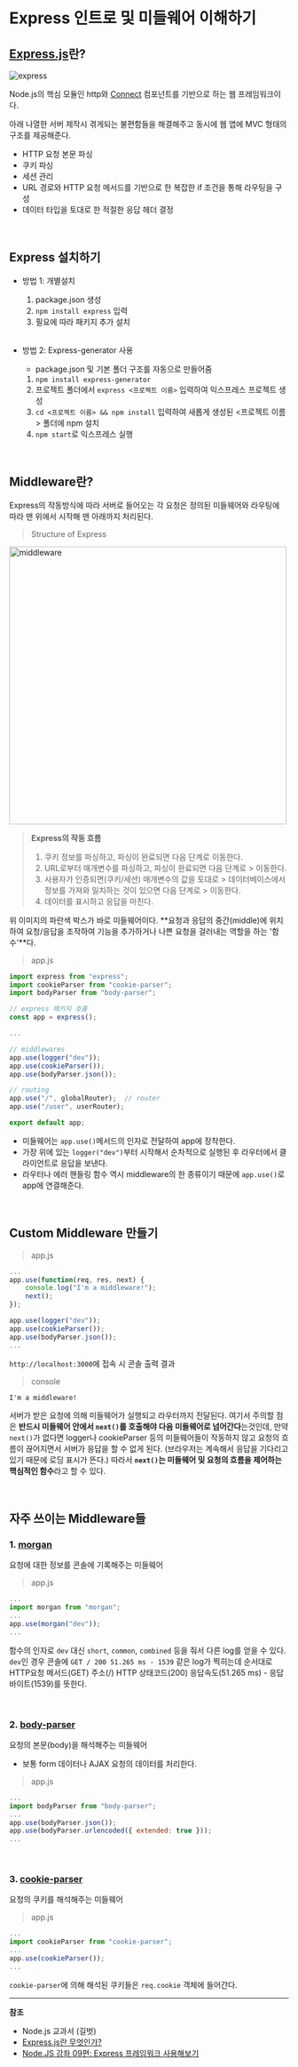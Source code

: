 # Express 인트로 및 미들웨어 이해하기

## [Express.js](http://expressjs.com/)란?

<img src="https://miro.medium.com/max/365/1*d2zLEjERsrs1Rzk_95QU9A.png" alt="express" />

Node.js의 핵심 모듈인 http와 [Connect](https://github.com/senchalabs/connect#readme) 컴포넌트를 기반으로 하는 웹 프레임워크이다.

아래 나열한 서버 제작시 겪게되는 불편함들을 해결해주고 동시에 웹 앱에 MVC 형태의 구조를 제공해준다.

- HTTP 요청 본문 파싱
- 쿠키 파싱
- 세션 관리
- URL 경로와 HTTP 요청 메서드를 기반으로 한 복잡한 if 조건을 통해 라우팅을 구성
- 데이터 타입을 토대로 한 적절한 응답 헤더 결정

<br />

## Express 설치하기

- 방법 1: 개별설치

  1. package.json 생성
  2. `npm install express` 입력
  3. 필요에 따라 패키지 추가 설치

  <br />

- 방법 2: Express-generator 사용
  - package.json 및 기본 폴더 구조를 자동으로 만들어줌
  1. `npm install express-generator`
  2. 프로젝트 폴더에서 `express <프로젝트 이름>` 입력하여 익스프레스 프로젝트 생성
  3. `cd <프로젝트 이름> && npm install` 입력하여 새롭게 생성된 <프로젝트 이름> 폴더에 npm 설치
  4. `npm start`로 익스프레스 실행

<br />

## Middleware란?

Express의 작동방식에 따라 서버로 들어오는 각 요청은 정의된 미들웨어와 라우팅에 따라 맨 위에서 시작해 맨 아래까지 처리된다.

> Structure of Express

<img src="https://devopedia.org/images/article/157/3224.1551338491.png" alt="middleware" width="500"/>

> **Express의 작동 흐름**
>
> 1. 쿠키 정보를 파싱하고, 파싱이 완료되면 다음 단계로 이동한다.
> 2. URL로부터 매개변수를 파싱하고, 파싱이 완료되면 다음 단계로 > 이동한다.
> 3. 사용자가 인증되면(쿠키/세션) 매개변수의 값을 토대로 > 데이터베이스에서 정보를 가져와 일치하는 것이 있으면 다음 단계로 > 이동한다.
> 4. 데이터를 표시하고 응답을 마친다.

위 이미지의 파란색 박스가 바로 미들웨어이다. **요청과 응답의 중간(middle)에 위치하여 요청/응답을 조작하여 기능을 추가하거나 나쁜 요청을 걸러내는 역할을 하는 '함수'**다.

> app.js

```js
import express from "express";
import cookieParser from "cookie-parser";
import bodyParser from "body-parser";

// express 패키지 호출
const app = express();

...

// middlewares
app.use(logger("dev"));
app.use(cookieParser());
app.use(bodyParser.json());

// routing
app.use("/", globalRouter);  // router
app.use("/user", userRouter);

export default app;
```

- 미들웨어는 `app.use()`메서드의 인자로 전달하여 app에 장착한다.
- 가장 위에 있는 `logger("dev")`부터 시작해서 순차적으로 실행된 후 라우터에서 클라이언트로 응답을 보낸다.
- 라우터나 에러 핸들링 함수 역시 middleware의 한 종류이기 때문에 `app.use()`로 app에 연결해준다.

<br />

## Custom Middleware 만들기

> app.js

```js
...
app.use(function(req, res, next) {
    console.log("I'm a middleware!");
    next();
});

app.use(logger("dev"));
app.use(cookieParser());
app.use(bodyParser.json());
...
```

`http://localhost:3000`에 접속 시 콘솔 출력 결과

> console

```
I'm a middleware!
```

서버가 받은 요청에 의해 미들웨어가 실행되고 라우터까지 전달된다.
여기서 주의할 점은 **반드시 미들웨어 안에서 `next()`를 호출해야 다음 미들웨어로 넘어간다**는것인데, 만약 `next()`가 없다면 logger나 cookieParser 등의 미들웨어들이 작동하지 않고 요청의 흐름이 끊어지면서 서버가 응답을 할 수 없게 된다. (브라우저는 계속해서 응답을 기다리고 있기 때문에 로딩 표시가 뜬다.) 따라서 **`next()`는 미들웨어 및 요청의 흐름을 제어하는 핵심적인 함수**라고 할 수 있다.

<br />

## 자주 쓰이는 Middleware들

### 1. [morgan](https://www.npmjs.com/package/morgan)

요청에 대한 정보를 콘솔에 기록해주는 미들웨어

> app.js

```js
...
import morgan from "morgan";
...
app.use(morgan("dev"));
...
```

함수의 인자로 `dev` 대신 `short`, `common`, `combined` 등을 줘서 다른 log를 얻을 수 있다. `dev`인 경우 콘솔에 `GET / 200 51.265 ms - 1539` 같은 log가 찍히는데 순서대로 HTTP요청 메서드(GET) 주소(/) HTTP 상태코드(200) 응답속도(51.265 ms) - 응답바이트(1539)를 뜻한다.

<br />

### 2. [body-parser](https://www.npmjs.com/package/body-parser)

요청의 본문(body)을 해석해주는 미들웨어

- 보통 form 데이터나 AJAX 요청의 데이터를 처리한다.

> app.js

```js
...
import bodyParser from "body-parser";
...
app.use(bodyParser.json());
app.use(bodyParser.urlencoded({ extended: true }));
...
```

<br />

### 3. [cookie-parser](https://www.npmjs.com/package/cookie-parser)

요청의 쿠키를 해석해주는 미들웨어

> app.js

```js
...
import cookieParser from "cookie-parser";
...
app.use(cookieParser());
...
```

`cookie-parser`에 의해 해석된 쿠키들은 `req.cookie` 객체에 들어간다.

---

**참조**

- Node.js 교과서 (길벗)
- [Express.js란 무엇인가?](https://wikibook.co.kr/article/what-is-expressjs/)
- [Node.JS 강좌 09편: Express 프레임워크 사용해보기](https://velopert.com/294)
